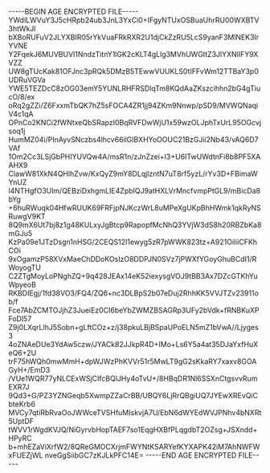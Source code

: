 -----BEGIN AGE ENCRYPTED FILE-----
YWdlLWVuY3J5cHRpb24ub3JnL3YxCi0+IFgyNTUxOSBuaUhrRU00WXBTV3htWkJl
bXBoRUFuV2JLYXBIR05rYkVuaFRkRXR2U1djCkZzRU5LcS9yanF3MlNEK3IrYVNE
Y2FqekJ6MUVBUVI1NndzTitnY1lGK2cKLT4gLlg3MVhUWGItZ3JlYXNlIFY9XVZZ
UW8gTUcKak81OFJnc3pRQk5DMzB5TEwwVUUKLS0tIFFvWm12TTBaY3p0UDRuVGVa
YWE5TEZDcC8zOG03emY5YUNLRHFRSDlqTm8KQdAaZKszcihhn2bG4gTiucO/8/ex
oRq2gZZi/Z6FxxmTbQK7hZ5sFOCA4ZR1jj94ZKm9Nnwp/pSD9/MVWQNaqiV4c1qA
OPnCo2KNCi2fWNtxeQbSRapzI0BqRVFDwWjU1x59wzOLJphTxUrL95OGcvjsoq1j
HumMZ04i/PInAyvSNczbs4lhcv66ilGlBXHYoOOUC21BzGJii2Nb43/vAQ6D7VAf
1Om2Cc3LSjGbPHIYUVQw4A/msR1n/zJnZzei+I3+U6ITwUWdtnFi8b8PF5XAAHX9
ClawW81XkN4QHlhZvw/KxQyZ9mY8DLqjlzntN7uT8rf5yzL/rYv3D+FBimaWYnUZ
l4NTHgfO3Ulm/QEBziDxhgmLIE4ZpbIQJ9atHXLVrMncfvmpPtGL9/mBicDa8bYg
+6huRWuqk04HfwRUUK69FRFjpNJKczWrL8uMPeXgUKpBhHWmk1qkRyNSRuwgV9KT
8Q9mX6Ut7bj8z1g48KULxyJgBtcp9RapopfMcNhQ3YVjW3dS8h20RBZbKa8mGJu5
KzPa09e1JTzDsgn1nHSG/2CEQS12I1ewyg5zR7pWWK823tz+A921OiliiCFKhCOi
9xOgamzP58XVxMaeChDDoKOsIzO8DDPJN0SVz7jPWXfYGoyGhuBCdI1/RWoyogTU
C2ZTgMoyLoPNghZQ+9q428JEAx14eK52iexysgVOJ9tBB3Ax7DZcGTKhYuWpyeoB
RKBDIEgj/1fd38VO3/FQ4/ZQ6+nc3DLBpS2b07eDuj2RhhKK5VVJTZv23911ob/f
Fce7AbZCMTOJjhZ3JueiEz0CI6beYbZWMZBSAGRp3UFy2bVdk+fRNBKuXPFoDl57
Z9j0LXqrLlhJ5Sobn+gLftCOz+z/j38pkuLBjBSpaUPoELN5mZ1bVwA//Ljyges3
4oZNAeDUe3YdAw5czw/JYACk82JJkpR4D+IMo+Ls6Y5a4at35DJaYxfHuXeQ6+2U
trF75hWQh0mwMmH+dpWJWzPhKVVr51r5MwLT9gG2sKkaRY7xaxv8GOAGyH+/EmD3
/VUe1WQR77yNLCExWSjCIfcBQlJHy4oTvU+/8HBqDR1Nl6SSXnCtgsvvRumEXR7J
9Qd3+G/PZ3YZNGeqb5XwmpZZaCrBB/UBQY6LjRrQBgiUQ7JYEwXREvQiCbteKrb6
MVCy7qtiRbRvaOoJWWceTVSHfuMIskvjA7U/EbN6dWYEdWVJPNhv4bNXRt5UptDF
tWVV1rWgdKVJQ/NiGyrvbHopTAEF7so1EqgHXBfPLqgdbT2OZsg+JSXndd+HPyRC
b+mhEZaViXrfW2/8QReGMOCXrjmFWYNtKSARYefKYXAPK42iM7AhNWFWxFUEZjWL
nveGgSiibGC7zKJLkPFC14E=
-----END AGE ENCRYPTED FILE-----
